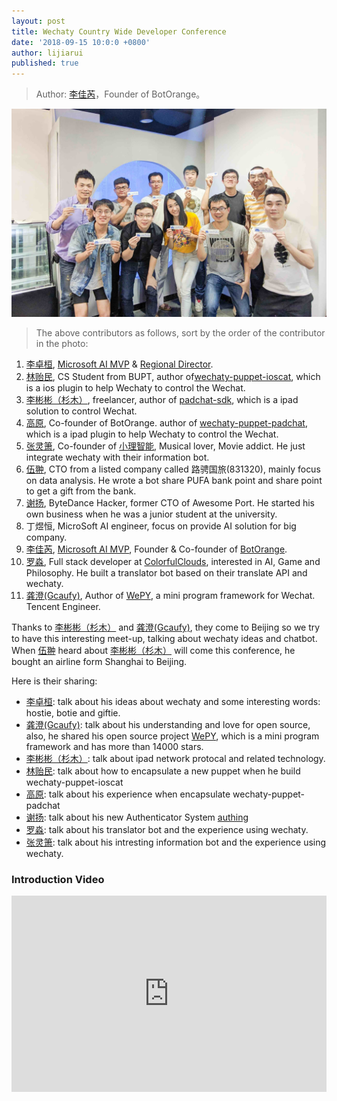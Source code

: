 ```yaml
---
layout: post
title: Wechaty Country Wide Developer Conference
date: '2018-09-15 10:0:0 +0800'
author: lijiarui
published: true
---
```


> Author: [李佳芮](https://github.com/lijiarui/)，Founder of BotOrange。

![Wechaty Contributors][contributors-image]

> The above contributors as follows, sort by the order of the contributor in the photo:

1. [李卓桓](https://github.com/zixia), [Microsoft AI MVP](https://mvp.microsoft.com/en-us/PublicProfile/5003061) & [Regional Director](https://rd.microsoft.com/en-us/huan-li).
2. [林贻民](http://github.com/linyimin-bupt),  CS Student from BUPT, author of[wechaty-puppet-ioscat](https://github.com/linyimin-bupt/wechaty-puppet-ioscat), which is a ios plugin to help Wechaty to control the Wechat. 
3. [李彬彬（杉木）](https://github.com/binsee/), freelancer, author of [padchat-sdk](github.com/binsee/padchat-sdk), which is a ipad solution to control Wechat.
4. [高原](https://github.com/windmemory), Co-founder of BotOrange. author of [wechaty-puppet-padchat](https://github.com/lijiarui/wechaty-puppet-padchat), which is a ipad plugin to help Wechaty to control the Wechat.
5. [张灵箫](https://github.com/judaschrist), Co-founder of [小理智能](http://xiaolizhuli.com), Musical lover, Movie addict. He just integrate wechaty with their information bot.
6. [伍翀](https://github.com/iyjian), CTO from a listed company called 路骋国旅(831320), mainly focus on data analysis. He wrote a bot share PUFA bank point and share point to get a gift from the bank.
7. [谢扬](https://github.com/leinue), ByteDance Hacker, former CTO of Awesome Port. He started his own business when he was a junior student at the university.
8. 丁煜恒, MicroSoft AI engineer, focus on provide AI solution for big company.
9. [李佳芮](https://github.com/lijiarui), [Microsoft AI MVP](https://mvp.microsoft.com/en-us/PublicProfile/5003226), Founder & Co-founder of [BotOrange](http://botorange.com).
10. [罗淼](https://github.com/bitwater), Full stack developer at [ColorfulClouds](http://caiyunapp.com/), interested in AI, Game and Philosophy. He built a translator bot based on their translate API and wechaty.
11. [龚澄(Gcaufy)](https://github.com/gcaufy), Author of [WePY](https://github.com/tencent/wepy), a mini program framework for Wechat. Tencent Engineer.

<!--more-->

Thanks to [李彬彬（杉木）](https://github.com/binsee/) and [龚澄(Gcaufy)](https://github.com/gcaufy), they come to Beijing so we try to have this interesting meet-up, talking about wechaty ideas and chatbot. When [伍翀](https://github.com/iyjian) heard about [李彬彬（杉木）](https://github.com/binsee/) will come this conference, he bought an airline form Shanghai to Beijing.

Here is their sharing:
- [李卓桓](https://github.com/zixia): talk about his ideas about wechaty and some interesting words: hostie, botie and giftie.
- [龚澄(Gcaufy)](https://github.com/gcaufy): talk about his understanding and love for open source, also, he shared his open source project [WePY](https://github.com/tencent/wepy), which is a mini program framework and has more than 14000 stars.
- [李彬彬（杉木）](https://github.com/binsee/): talk about ipad network protocal and related technology.
- [林贻民](http://github.com/linyimin-bupt): talk about how to encapsulate a new puppet when he build wechaty-puppet-ioscat
- [高原](https://github.com/windmemory): talk about his experience when encapsulate wechaty-puppet-padchat
- [谢扬](https://github.com/leinue): talk about his new Authenticator System [authing](https://authing.cn/)
- [罗淼](https://github.com/bitwater): talk about his translator bot and the experience using wechaty.
- [张灵箫](https://github.com/judaschrist): talk about his intresting information bot and the experience using wechaty.

### Introduction Video

<div class="video-container" style="
    position: relative;
    padding-bottom:56.25%;
    padding-top:30px;
    height:0;
    overflow:hidden;
">
<iframe width="560" height="315" src="https://www.youtube.com/embed/QhQPO_2bD48" frameborder="0" allowfullscreen="" style="
    position: absolute;
    top:0;
    left:0;
    width:100%;
    height:100%;
"></iframe></div>

[contributors-image]: /download/2018/country-wide-developer-conference.jpg
